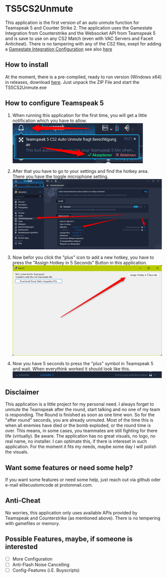 # TS5CS2Unmute
This application is the first version of an auto unmute function for Teamspeak 5 and Counter Strike 2.
The application uses the Gamestate Integration from Counterstrike and the Websocket API from Teamspeak 5 and is save to use on any CS2 Match (even with VAC Servers and Faceit Anticheat). There is no tampering with any of the CS2 files, exept for adding a [Gamestate Integration Configuration](https://developer.valvesoftware.com/wiki/Counter-Strike:_Global_Offensive_Game_State_Integration) see also [here](https://www.reddit.com/r/GlobalOffensive/comments/cjhcpy/game_state_integration_a_very_large_and_indepth/)

## How to install
At the moment, there is a pre-compiled, ready to run version (Windows x64) in releases, download [here](https://github.com/elitecustomcode/TS5CS2Unmute/releases). 
Just unpack the ZIP File and start the TS5CS2Unmute.exe

## How to configure Teamspeak 5
1. When running this application for the first time, you will get a little notification which you have to allow.
![TS5-Notification](https://github.com/elitecustomcode/TS5CS2Unmute/blob/master/2024-09-30_16h21_53.png)

2. After that you have to go to your settings and find the hotkey area. There you have the toggle microphone setting.
![TS5-Settings](https://github.com/elitecustomcode/TS5CS2Unmute/blob/master/2024-09-30_16h25_15.png)

3. Now befor you click the "plus" icon to add a new hotkey, you have to press the "Assign Hotkey in 5 Seconds" Button in this application.
![Application](https://github.com/elitecustomcode/TS5CS2Unmute/blob/master/2024-09-30_16h27_22.png)

4. Now you have 5 seconds to press the "plus" symbol in Teamspeak 5 and wait. When everythink worked it should look like this.
![TS5-Hotkey](https://github.com/elitecustomcode/TS5CS2Unmute/blob/master/2024-09-30_16h30_29.png)

## Disclaimer
This application is a little project for my personal need. I always forget to unmute the Teamspeak after the round, start talking and no one of my team is responding. The Round is finished as soon as one time won. So for the "after round" seconds, you are already unmuted. Most of the time this is when all enemies have died or the bomb exploded, or the round time is over. This means, in some cases, you teammates are still fighting for there life (virtually). Be aware. 
The application has no great visuals, no logo, no real name, no installer. I can optimate this, if there is intereset in such application. For the moment it fits my needs, maybe some day I will polish the visuals.

## Want some features or need some help?
If you want some features or need some help, just reach out via github oder e-mail elitecustomcode at protonmail.com.

## Anti-Cheat
No worries, this application only uses available APIs provided by Teamspeak and Counterstrike (as mentioned above). There is no tempering with gamefiles or memory.

## Possible Features, maybe, if someone is interested
- [ ] More Configuration
- [ ] Anti-Flash Noise Cancelling
- [ ] Config-Features (i.E. Buyscripts)
